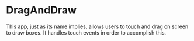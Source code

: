 # DragAndDraw
This app, just as its name implies, allows users to touch and drag on screen to draw boxes.
It handles touch events in order to accomplish this.
